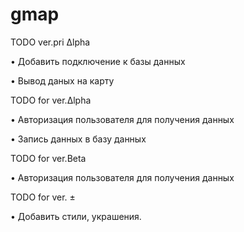 # gmap

TODO ver.pri ∆lpha

• Добавить подключение к базы данных

• Вывод даных на карту

TODO for ver.∆lpha

• Авторизация пользователя для получения данных

• Запись данных в базу данных

TODO for ver.Beta

• Авторизация пользователя для получения данных

TODO for ver. ±

• Добавить стили, украшения.
